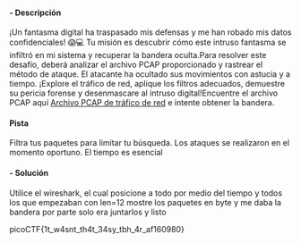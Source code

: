 #### - **Descripción** 
¡Un fantasma digital ha traspasado mis defensas y me han robado mis datos confidenciales! 😱💻 Tu misión es descubrir cómo este intruso fantasma se infiltró en mi sistema y recuperar la bandera oculta.Para resolver este desafío, deberá analizar el archivo PCAP proporcionado y rastrear el método de ataque. El atacante ha ocultado sus movimientos con astucia y a tiempo. ¡Explore el tráfico de red, aplique los filtros adecuados, demuestre su pericia forense y desenmascare al intruso digital!Encuentre el archivo PCAP aquí [Archivo PCAP de tráfico de red](https://challenge-files.picoctf.net/c_verbal_sleep/bdda31c79c31975a5fe5402777bc87794655172e5d5bb2b569f1970df8efda34/myNetworkTraffic.pcap) e intente obtener la bandera.
#### Pista 
Filtra tus paquetes para limitar tu búsqueda.
Los ataques se realizaron en el momento oportuno.
El tiempo es esencial
#### - **Solución** 
Utilice el wireshark, el cual posicione a todo por medio del tiempo y todos los que empezaban con len=12 mostre los paquetes en byte y me daba la bandera por parte solo era juntarlos y listo 

picoCTF{1t_w4snt_th4t_34sy_tbh_4r_af160980}